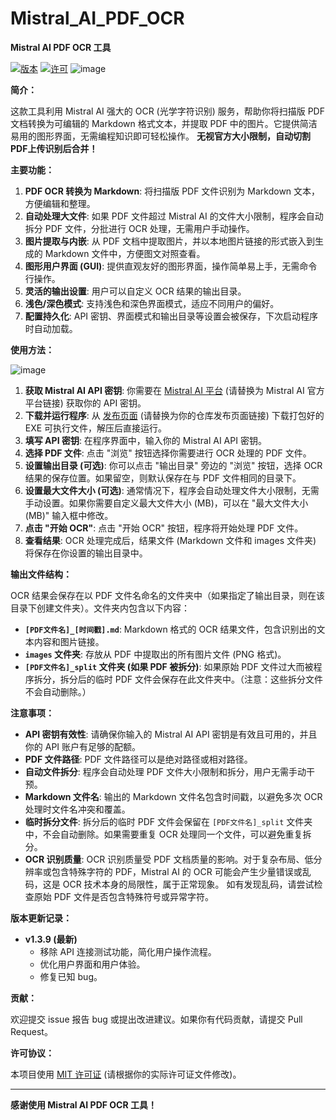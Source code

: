 # Mistral_AI_PDF_OCR

**Mistral AI PDF OCR 工具**

[![版本](https://img.shields.io/badge/版本-1.3.9-blue)](https:/github.com/msjsc001/Mistral_AI_PDF_OCR/releases/tag/v1.3.9)  [![许可](https://img.shields.io/badge/许可-MIT-green)](LICENSE)  <!-- 可以根据你的实际仓库信息添加版本和许可徽章 -->
![image](https://github.com/user-attachments/assets/bf220a26-3c58-4d6f-927f-962ce8db969e)

**简介：**

这款工具利用 Mistral AI 强大的 OCR (光学字符识别) 服务，帮助你将扫描版 PDF 文档转换为可编辑的 Markdown 格式文本，并提取 PDF 中的图片。它提供简洁易用的图形界面，无需编程知识即可轻松操作。
**无视官方大小限制，自动切割PDF上传识别后合并！**

**主要功能：**

1. **PDF OCR 转换为 Markdown**: 将扫描版 PDF 文件识别为 Markdown 文本，方便编辑和整理。
2. **自动处理大文件**:  如果 PDF 文件超过 Mistral AI 的文件大小限制，程序会自动拆分 PDF 文件，分批进行 OCR 处理，无需用户手动操作。
3. **图片提取与内嵌**:  从 PDF 文档中提取图片，并以本地图片链接的形式嵌入到生成的 Markdown 文件中，方便图文对照查看。
4. **图形用户界面 (GUI)**:  提供直观友好的图形界面，操作简单易上手，无需命令行操作。
5. **灵活的输出设置**:  用户可以自定义 OCR 结果的输出目录。
6. **浅色/深色模式**:  支持浅色和深色界面模式，适应不同用户的偏好。
7. **配置持久化**:  API 密钥、界面模式和输出目录等设置会被保存，下次启动程序时自动加载。

**使用方法：**

![image](https://github.com/user-attachments/assets/ce7c6338-3faa-42f0-8ef1-a62ffecc7843)

1. **获取 Mistral AI API 密钥**: 你需要在 [Mistral AI 平台](https://mistral.ai/) (请替换为 Mistral AI 官方平台链接) 获取你的 API 密钥。
2. **下载并运行程序**:  从 [发布页面](https://github.com/your-github-username/your-repo-name/releases) (请替换为你的仓库发布页面链接) 下载打包好的 EXE 可执行文件，解压后直接运行。
3. **填写 API 密钥**: 在程序界面中，输入你的 Mistral AI API 密钥。
4. **选择 PDF 文件**: 点击 "浏览" 按钮选择你需要进行 OCR 处理的 PDF 文件。
5. **设置输出目录 (可选)**:  你可以点击 "输出目录" 旁边的 "浏览" 按钮，选择 OCR 结果的保存位置。如果留空，则默认保存在与 PDF 文件相同的目录下。
6. **设置最大文件大小 (可选)**:  通常情况下，程序会自动处理文件大小限制，无需手动设置。如果你需要自定义最大文件大小 (MB)，可以在 "最大文件大小 (MB)" 输入框中修改。
7. **点击 "开始 OCR"**:  点击 "开始 OCR" 按钮，程序将开始处理 PDF 文件。
8. **查看结果**:  OCR 处理完成后，结果文件 (Markdown 文件和 images 文件夹) 将保存在你设置的输出目录中。

**输出文件结构：**

OCR 结果会保存在以 PDF 文件名命名的文件夹中（如果指定了输出目录，则在该目录下创建文件夹）。文件夹内包含以下内容：

* **`[PDF文件名]_[时间戳].md`**:  Markdown 格式的 OCR 结果文件，包含识别出的文本内容和图片链接。
* **`images` 文件夹**:  存放从 PDF 中提取出的所有图片文件 (PNG 格式)。
* **`[PDF文件名]_split` 文件夹 (如果 PDF 被拆分)**:  如果原始 PDF 文件过大而被程序拆分，拆分后的临时 PDF 文件会保存在此文件夹中。（注意：这些拆分文件不会自动删除。）

**注意事项：**

* **API 密钥有效性**:  请确保你输入的 Mistral AI API 密钥是有效且可用的，并且你的 API 账户有足够的配额。
* **PDF 文件路径**:  PDF 文件路径可以是绝对路径或相对路径。
* **自动文件拆分**:  程序会自动处理 PDF 文件大小限制和拆分，用户无需手动干预。
* **Markdown 文件名**:  输出的 Markdown 文件名包含时间戳，以避免多次 OCR 处理时文件名冲突和覆盖。
* **临时拆分文件**:  拆分后的临时 PDF 文件会保留在 `[PDF文件名]_split` 文件夹中，不会自动删除。如果需要重复 OCR 处理同一个文件，可以避免重复拆分。
* **OCR 识别质量**:  OCR 识别质量受 PDF 文档质量的影响。对于复杂布局、低分辨率或包含特殊字符的 PDF，Mistral AI 的 OCR 可能会产生少量错误或乱码，这是 OCR 技术本身的局限性，属于正常现象。  如有发现乱码，请尝试检查原始 PDF 文件是否包含特殊符号或异常字符。

**版本更新记录：**

* **v1.3.9 (最新)**
    * 移除 API 连接测试功能，简化用户操作流程。
    * 优化用户界面和用户体验。
    * 修复已知 bug。

**贡献：**

欢迎提交 issue 报告 bug 或提出改进建议。如果你有代码贡献，请提交 Pull Request。

**许可协议：**

本项目使用 [MIT 许可证](LICENSE) (请根据你的实际许可证文件修改)。

---

**感谢使用 Mistral AI PDF OCR 工具！**

